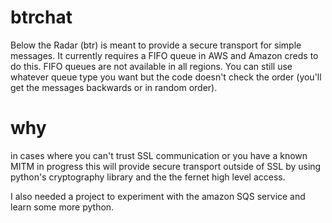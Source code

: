 # btrchat
Below the Radar (btr) is meant to provide a secure transport for simple messages.
It currently requires a FIFO queue in AWS and Amazon creds to do this.
FIFO queues are not available in all regions.  You can still use whatever queue type you want
but the code doesn't check the order (you'll get the messages backwards or in random order).

# why
in cases where you can't trust SSL communication or you have a known MITM in progress
this will provide secure transport outside of SSL by using python's cryptography library and the 
the fernet high level access.

I also needed a project to experiment with the amazon SQS service and learn some more python.
